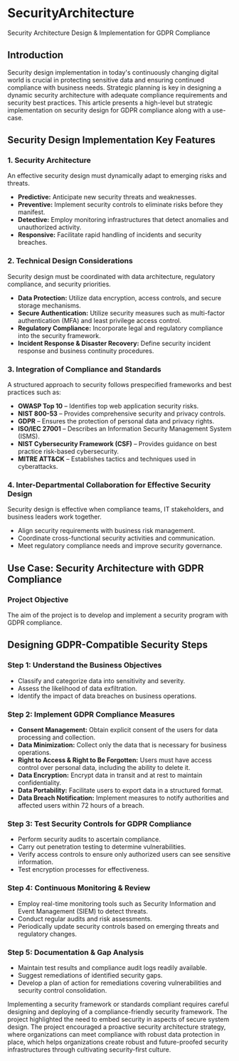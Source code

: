 # SecurityArchitecture
Security Architecture Design &amp; Implementation for GDPR Compliance

## Introduction
Security design implementation in today's continuously changing digital world is crucial in protecting sensitive data and ensuring continued compliance with business needs. Strategic planning is key in designing a dynamic security architecture with adequate compliance requirements and security best practices. This article presents a high-level but strategic implementation on security design for GDPR compliance along with a use-case. 

## Security Design Implementation Key Features

### 1. Security Architecture
An effective security design must dynamically adapt to emerging risks and threats.
- **Predictive:** Anticipate new security threats and weaknesses.
- **Preventive:** Implement security controls to eliminate risks before they manifest.
- **Detective:** Employ monitoring infrastructures that detect anomalies and unauthorized activity.
- **Responsive:** Facilitate rapid handling of incidents and security breaches.

### 2. Technical Design Considerations
Security design must be coordinated with data architecture, regulatory compliance, and security priorities.
- **Data Protection:** Utilize data encryption, access controls, and secure storage mechanisms.
- **Secure Authentication:** Utilize security measures such as multi-factor authentication (MFA) and least privilege access control.
- **Regulatory Compliance:** Incorporate legal and regulatory compliance into the security framework.
- **Incident Response & Disaster Recovery:** Define security incident response and business continuity procedures.

### 3. Integration of Compliance and Standards
A structured approach to security follows prespecified frameworks and best practices such as: 
- **OWASP Top 10** – Identifies top web application security risks.
- **NIST 800-53** – Provides comprehensive security and privacy controls.
- **GDPR** – Ensures the protection of personal data and privacy rights.
- **ISO/IEC 27001** – Describes an Information Security Management System (ISMS).
- **NIST Cybersecurity Framework (CSF)** – Provides guidance on best practice risk-based cybersecurity.
- **MITRE ATT&CK** – Establishes tactics and techniques used in cyberattacks.

### 4. Inter-Departmental Collaboration for Effective Security Design
Security design is effective when compliance teams, IT stakeholders, and business leaders work together.
- Align security requirements with business risk management.
- Coordinate cross-functional security activities and communication.
- Meet regulatory compliance needs and improve security governance.


## Use Case: Security Architecture with GDPR Compliance

### Project Objective
The aim of the project is to develop and implement a security program with GDPR compliance.

## Designing GDPR-Compatible Security Steps

### Step 1: Understand the Business Objectives
- Classify and categorize data into sensitivity and severity.
- Assess the likelihood of data exfiltration.
- Identify the impact of data breaches on business operations.

### Step 2: Implement GDPR Compliance Measures
- **Consent Management:** Obtain explicit consent of the users for data processing and collection.
- **Data Minimization:** Collect only the data that is necessary for business operations.
- **Right to Access & Right to Be Forgotten:** Users must have access control over personal data, including the ability to delete it.
- **Data Encryption:** Encrypt data in transit and at rest to maintain confidentiality.
- **Data Portability:** Facilitate users to export data in a structured format.
- **Data Breach Notification:** Implement measures to notify authorities and affected users within 72 hours of a breach.

### Step 3: Test Security Controls for GDPR Compliance
- Perform security audits to ascertain compliance.
- Carry out penetration testing to determine vulnerabilities.
- Verify access controls to ensure only authorized users can see sensitive information.
- Test encryption processes for effectiveness.

### Step 4: Continuous Monitoring & Review
- Employ real-time monitoring tools such as Security Information and Event Management (SIEM) to detect threats.
- Conduct regular audits and risk assessments.
- Periodically update security controls based on emerging threats and regulatory changes.

### Step 5: Documentation & Gap Analysis
- Maintain test results and compliance audit logs readily available.
- Suggest remediations of identified security gaps.
- Develop a plan of action for remediations covering vulnerabilities and security control consolidation.

Implementing a security framework or standards compliant requires careful designing and deploying of a compliance-friendly security framework.
The project highlighted the need to embed security in aspects of secure system design. The project encouraged a proactive security architecture strategy, where organizations can meet compliance with robust data protection in place, which helps organizations create robust and future-proofed security infrastructures through cultivating security-first culture.


